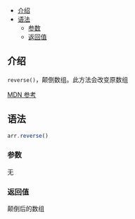 - [介绍](#介绍)
- [语法](#语法)
  - [参数](#参数)
  - [返回值](#返回值)

## 介绍

`reverse()`，颠倒数组。此方法会改变原数组

[MDN 参考](https://developer.mozilla.org/zh-CN/docs/Web/JavaScript/Reference/Global_Objects/Array/reverse)

## 语法

```js
arr.reverse()
```

### 参数

无

### 返回值

颠倒后的数组
